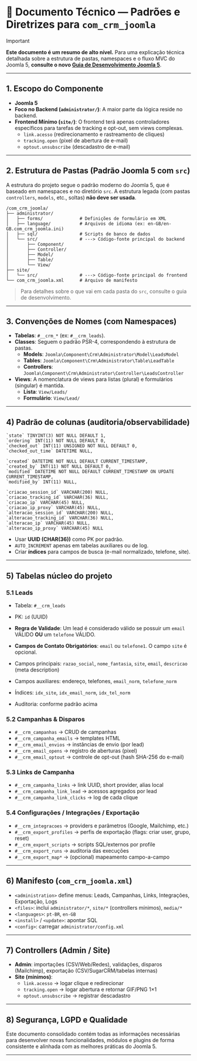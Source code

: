 # 📘 Documento Técnico — Padrões e Diretrizes para `com_crm_joomla`

> [!IMPORTANT]
> **Este documento é um resumo de alto nível.** Para uma explicação técnica detalhada sobre a estrutura de pastas, namespaces e o fluxo MVC do Joomla 5, **consulte o novo [Guia de Desenvolvimento Joomla 5](./dev/JOOMLA5_DEVELOPMENT_GUIDE.md)**.

---

## 1. Escopo do Componente

- **Joomla 5**
- **Foco no Backend (`administrator/`)**: A maior parte da lógica reside no backend.
- **Frontend Mínimo (`site/`)**: O frontend terá apenas controladores específicos para tarefas de tracking e opt-out, sem views complexas.
  - `link.acesso` (redirecionamento e rastreamento de cliques)
  - `tracking.open` (pixel de abertura de e-mail)
  - `optout.unsubscribe` (descadastro de e-mail)

---

## 2. Estrutura de Pastas (Padrão Joomla 5 com `src`)

A estrutura do projeto segue o padrão moderno do Joomla 5, que é baseado em namespaces e no diretório `src`. A estrutura legada (com pastas `controllers`, `models`, etc., soltas) **não deve ser usada**.

```
/com_crm_joomla/
├── administrator/
│   ├── forms/              # Definições de formulário em XML
│   ├── language/           # Arquivos de idioma (ex: en-GB/en-GB.com_crm_joomla.ini)
│   ├── sql/                # Scripts de banco de dados
│   └── src/                # ---> Código-fonte principal do backend
│       ├── Component/
│       ├── Controller/
│       ├── Model/
│       ├── Table/
│       └── View/
├── site/
│   └── src/                # ---> Código-fonte principal do frontend
└── com_crm_joomla.xml      # Arquivo de manifesto
```

> Para detalhes sobre o que vai em cada pasta do `src`, consulte o guia de desenvolvimento.

---


## 3. Convenções de Nomes (com Namespaces)

- **Tabelas**: `#__crm_*` (ex: `#__crm_leads`).
- **Classes**: Seguem o padrão PSR-4, correspondendo à estrutura de pastas.
  - **Models**: `Joomla\Component\Crm\Administrator\Model\LeadsModel`
  - **Tables**: `Joomla\Component\Crm\Administrator\Table\LeadTable`
  - **Controllers**: `Joomla\Component\Crm\Administrator\Controller\LeadsController`
- **Views**: A nomenclatura de views para listas (plural) e formulários (singular) é mantida.
  - **Lista**: `View/Leads/`
  - **Formulário**: `View/Lead/`


---

## 4) Padrão de colunas (auditoria/observabilidade)

```
`state` TINYINT(3) NOT NULL DEFAULT 1,
`ordering` INT(11) NOT NULL DEFAULT 0,
`checked_out` INT(11) UNSIGNED NOT NULL DEFAULT 0,
`checked_out_time` DATETIME NULL,

`created` DATETIME NOT NULL DEFAULT CURRENT_TIMESTAMP,
`created_by` INT(11) NOT NULL DEFAULT 0,
`modified` DATETIME NOT NULL DEFAULT CURRENT_TIMESTAMP ON UPDATE CURRENT_TIMESTAMP,
`modified_by` INT(11) NULL,

`criacao_session_id` VARCHAR(200) NULL,
`criacao_tracking_id` VARCHAR(36) NULL,
`criacao_ip` VARCHAR(45) NULL,
`criacao_ip_proxy` VARCHAR(45) NULL,
`alteracao_session_id` VARCHAR(200) NULL,
`alteracao_tracking_id` VARCHAR(36) NULL,
`alteracao_ip` VARCHAR(45) NULL,
`alteracao_ip_proxy` VARCHAR(45) NULL
```

- Usar **UUID (CHAR(36))** como PK por padrão.  
- `AUTO_INCREMENT` apenas em tabelas auxiliares ou de log.  
- Criar **índices** para campos de busca (e-mail normalizado, telefone, site).  

---

## 5) Tabelas núcleo do projeto

### 5.1 Leads


- Tabela: `#__crm_leads`
- PK: `id` (UUID)
- **Regra de Validade**: Um lead é considerado válido se possuir um `email` VÁLIDO **OU** um `telefone` VÁLIDO.
- **Campos de Contato Obrigatórios**: `email` ou `telefone1`. O campo `site` é opcional.
- Campos principais: `razao_social`, `nome_fantasia`, `site`, `email`, `descricao` (meta description)
- Campos auxiliares: endereço, telefones, `email_norm`, `telefone_norm`

- Índices: `idx_site`, `idx_email_norm`, `idx_tel_norm`  
- Auditoria: conforme padrão acima  

### 5.2 Campanhas & Disparos

- `#__crm_campanhas` → CRUD de campanhas  
- `#__crm_campanha_emails` → templates HTML  
- `#__crm_email_envios` → instâncias de envio (por lead)  
- `#__crm_email_opens` → registro de aberturas (pixel)  
- `#__crm_email_optout` → controle de opt-out (hash SHA-256 do e-mail)  

### 5.3 Links de Campanha

- `#__crm_campanha_links` → link UUID, short provider, alias local  
- `#__crm_campanha_link_lead` → acessos agregados por lead  
- `#__crm_campanha_link_clicks` → log de cada clique  

### 5.4 Configurações / Integrações / Exportação

- `#__crm_integracoes` → providers e parâmetros (Google, Mailchimp, etc.)  
- `#__crm_export_profiles` → perfis de exportação (flags: criar user, grupo, reset)  
- `#__crm_export_scripts` → scripts SQL/externos por profile  
- `#__crm_export_runs` → auditoria das execuções  
- `#__crm_export_map*` → (opcional) mapeamento campo-a-campo  

---

## 6) Manifesto (`com_crm_joomla.xml`)

- `<administration>` define menus: Leads, Campanhas, Links, Integrações, Exportação, Logs  
- `<files>`: inclui `administrator/*`, `site/*` (controllers mínimos), `media/*`  
- `<languages>`: `pt-BR`, `en-GB`  
- `<install>` / `<update>`: apontar SQL  
- `<config>`: carregar `administrator/config.xml`  

---

## 7) Controllers (Admin / Site)

- **Admin**: importações (CSV/Web/Redes), validações, disparos (Mailchimp), exportação (CSV/SugarCRM/tabelas internas)  
- **Site (mínimos)**:  
  - `link.acesso` → logar clique e redirecionar  
  - `tracking.open` → logar abertura e retornar GIF/PNG 1×1  
  - `optout.unsubscribe` → registrar descadastro  

---

## 8) Segurança, LGPD e Qualidade

Este documento consolidado contém todas as informações necessárias para desenvolver novas funcionalidades, módulos e plugins de forma consistente e alinhada com as melhores práticas do Joomla 5.

---
